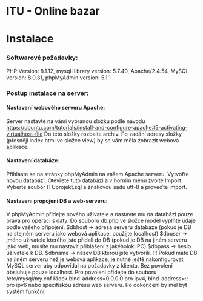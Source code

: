 # ITU - Online bazar
# Instalace
### Softwarové požadavky:
PHP Version: 8.1.12,
mysqli library version: 5.7.40,
Apache/2.4.54,
MySQL version: 8.0.31,
phpMyAdmin version: 5.1.1
### Postup instalace na server:
#### Nastavení webového serveru Apache:
Server nastavte na vámi vybranou složku podle návodu https://ubuntu.com/tutorials/install-and-configure-apache#5-activating-virtualhost-file
Do této složky rozbalte archiv.
Po zadání adresy složky (přesněji index.html ve složce view) by se vám měla zobrazit webová aplikace.
#### Nastavení databáze:
Přihlaste se na stránky phpMyAdmin na vašem Apache serveru.
Vytvořte novou databázi.
Otevřete tuto databázi a v horním menu zvolte Import.
Vyberte soubor ITUprojekt.sql a znakovou sadu utf-8 a proveďte import.
#### Nastavení propojení DB a web-serveru:
V phpMyAdmin přidejte nového uživatele a nastavte mu na databázi pouze práva pro operaci s daty.
Do souboru db.php ve složce model vyplňte údaje podle vašeho připojení.
$dbhost -> adresa serveru databáze (pokud je DB na stejném serveru jako webová aplikace, použijte localhost)
$dbuser -> jméno uživatele kterého jste přidali do DB (pokud je DB na jiném serveru jako web, musíte mu nastavit přihlášení z jakéholoki PC)
$dbpass -> heslo uživatele k DB.
$dbname -> název DB kterou jste vytvořili.
!!! Pokud máte DB na jiném serveru než je webová aplikace, je nutné ještě nakonfigurovat MySQL server aby odpovídal na požadavky z klienta.
Bez povolení obsluhuje pouze localhost. Pro povoleni přidejte do souboru /etc/mysql/my.cnf řádek bind-address=0.0.0.0 pro ipv4, bind-address=:: pro ipv6 nebo specifiskou adresu web serveru.
Po dokončení by měl být systém funkční.
